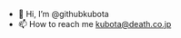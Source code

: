 - 👋 Hi, I’m @githubkubota
- 📫 How to reach me kubota@death.co.jp

<!---
githubkubota/githubkubota is a ✨ special ✨ repository because its `README.md` (this file) appears on your GitHub profile.
You can click the Preview link to take a look at your changes.
--->
